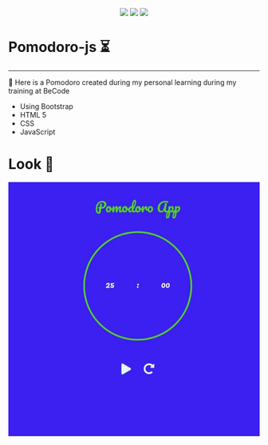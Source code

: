 <p align="center">
  <img src="https://img.shields.io/badge/HTML5-E34F26?style=for-the-badge&logo=html5&logoColor=white">
  <img src="https://img.shields.io/badge/CSS3-1572B6?style=for-the-badge&logo=css3&logoColor=white">
  <img src="https://img.shields.io/badge/JavaScript-F7DF1E?style=for-the-badge&logo=javascript&logoColor=black">
 </p>



# Pomodoro-js :hourglass_flowing_sand:
______________________________________
 :tomato: Here is a Pomodoro created during my personal learning during my training at BeCode
 
  - Using Bootstrap
  - HTML 5
  - CSS
  - JavaScript

# Look :eyes:

<p align="center">
  <img src="./image-pomo.jpeg" width="600">

